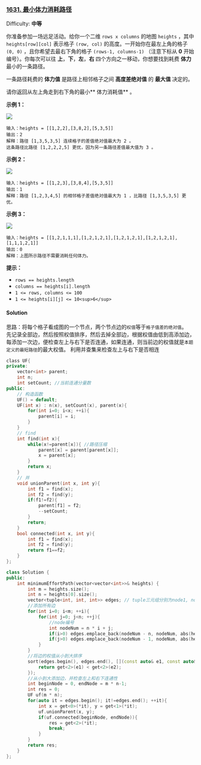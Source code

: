 ### [1631\. 最小体力消耗路径](https://leetcode-cn.com/problems/path-with-minimum-effort/)

Difficulty: **中等**


你准备参加一场远足活动。给你一个二维 `rows x columns` 的地图 `heights` ，其中 `heights[row][col]` 表示格子 `(row, col)` 的高度。一开始你在最左上角的格子 `(0, 0)` ，且你希望去最右下角的格子 `(rows-1, columns-1)` （注意下标从 **0** 开始编号）。你每次可以往 **上**，**下**，**左**，**右** 四个方向之一移动，你想要找到耗费 **体力** 最小的一条路径。

一条路径耗费的 **体力值** 是路径上相邻格子之间 **高度差绝对值** 的 **最大值** 决定的。

请你返回从左上角走到右下角的最小** 体力消耗值** 。

**示例 1：**

![](https://assets.leetcode-cn.com/aliyun-lc-upload/uploads/2020/10/25/ex1.png)

```
输入：heights = [[1,2,2],[3,8,2],[5,3,5]]
输出：2
解释：路径 [1,3,5,3,5] 连续格子的差值绝对值最大为 2 。
这条路径比路径 [1,2,2,2,5] 更优，因为另一条路径差值最大值为 3 。
```

**示例 2：**

![](https://assets.leetcode-cn.com/aliyun-lc-upload/uploads/2020/10/25/ex2.png)

```
输入：heights = [[1,2,3],[3,8,4],[5,3,5]]
输出：1
解释：路径 [1,2,3,4,5] 的相邻格子差值绝对值最大为 1 ，比路径 [1,3,5,3,5] 更优。
```

**示例 3：**

![](https://assets.leetcode-cn.com/aliyun-lc-upload/uploads/2020/10/25/ex3.png)

```
输入：heights = [[1,2,1,1,1],[1,2,1,2,1],[1,2,1,2,1],[1,2,1,2,1],[1,1,1,2,1]]
输出：0
解释：上图所示路径不需要消耗任何体力。
```

**提示：**

*   `rows == heights.length`
*   `columns == heights[i].length`
*   `1 <= rows, columns <= 100`
*   `1 <= heights[i][j] <= 10<sup>6</sup>`


#### Solution

思路：将每个格子看成图的一个节点，两个节点边的`权值`等于`格子值差的绝对值`。  
先记录全部边，然后按照权值排序，然后去掉全部边，根据权值由低到高添加边，每添加一次边，便检查左上与右下是否连通，如果连通，则当前边的权值就是`本题定义的最短路径`的最大权值。 利用并查集来检查左上与右下是否相连

```cpp
​class UF{
private:
    vector<int> parent;
    int n;
    int setCount; //当前连通分量数
public:
    // 构造函数
    UF() = default;
    UF(int x) : n(x), setCount(x), parent(x){
        for(int i=0; i<x; ++i){
            parent[i] = i;
        }
    }
    // find
    int find(int x){
        while(x!=parent[x]){ //路径压缩
            parent[x] = parent[parent[x]];
            x = parent[x];
        }
        return x;
    }
    // 并
    void unionParent(int x, int y){
        int f1 = find(x);
        int f2 = find(y);
        if(f1!=f2){
            parent[f1] = f2;
            --setCount;
        }
        return;
    }
    bool connected(int x, int y){
        int f1 = find(x);
        int f2 = find(y);
        return f1==f2;
    }
};

class Solution {
public:
    int minimumEffortPath(vector<vector<int>>& heights) {
        int m = heights.size();
        int n = heights[0].size();
        vector<tuple<int, int, int>> edges; // tuple三元组分别为node1, node2, effort
        //添加所有边
        for(int i=0; i<m; ++i){
            for(int j=0; j<n; ++j){
                //node编号
                int nodeNum = n * i + j;
                if(i>0) edges.emplace_back(nodeNum - n, nodeNum, abs(heights[i][j] - heights[i-1][j]));
                if(j>0) edges.emplace_back(nodeNum - 1, nodeNum, abs(heights[i][j] - heights[i][j-1]));
            }
        }
        //将边的权值从小到大排序
        sort(edges.begin(), edges.end(), [](const auto& e1, const auto& e2)->bool {
            return get<2>(e1) < get<2>(e2);
        });
        //从小到大添加边，并检查左上和右下连通性
        int beginNode = 0, endNode = m * n-1;
        int res = 0;
        UF uf(m * n);
        for(auto it = edges.begin(); it!=edges.end(); ++it){
            int x = get<0>(*it), y = get<1>(*it);
            uf.unionParent(x, y);
            if(uf.connected(beginNode, endNode)){
                res = get<2>(*it);
                break;
            }
        }
        return res;
    }
};
```